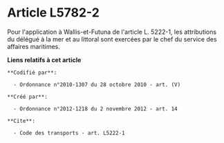 # Article L5782-2

Pour l'application à Wallis-et-Futuna de l'article L. 5222-1, les attributions du délégué à la mer et au littoral sont
exercées par le chef du service des affaires maritimes.

**Liens relatifs à cet article**

	**Codifié par**:

	  - Ordonnance n°2010-1307 du 28 octobre 2010 - art. (V)

	**Créé par**:

	  - Ordonnance n°2012-1218 du 2 novembre 2012 - art. 14

	**Cite**:

	  - Code des transports - art. L5222-1
